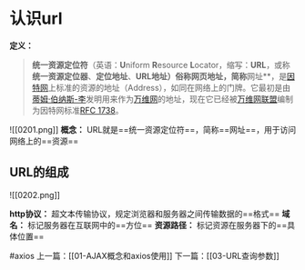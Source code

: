 # 认识url
**定义：** 
>**统一资源定位符**（英语：**U**niform **R**esource **L**ocator，缩写：**URL**，或称**统一资源定位器**、**定位地址**、**URL地址）俗称网页地址，简称**网址**，是[因特网](https://zh.wikipedia.org/wiki/%E5%9B%A0%E7%89%B9%E7%BD%91 "因特网")上标准的资源的地址（Address），如同在网络上的门牌。它最初是由[蒂姆·伯纳斯-李](https://zh.wikipedia.org/wiki/%E8%92%82%E5%A7%86%C2%B7%E4%BC%AF%E7%BA%B3%E6%96%AF-%E6%9D%8E "蒂姆·伯纳斯-李")发明用来作为[万维网](https://zh.wikipedia.org/wiki/%E4%B8%87%E7%BB%B4%E7%BD%91 "万维网")的地址，现在它已经被[万维网联盟](https://zh.wikipedia.org/wiki/%E4%B8%87%E7%BB%B4%E7%BD%91%E8%81%94%E7%9B%9F "万维网联盟")编制为因特网标准[RFC 1738](https://tools.ietf.org/html/rfc1738)。

![[0201.png]]
**概念：** URL就是==统一资源定位符==，简称==网址==，用于访问网络上的==资源==
## URL的组成
![[0202.png]]

**http协议：** 超文本传输协议，规定浏览器和服务器之间传输数据的==格式==
**域名：** 标记服务器在互联网中的==方位==
**资源路径：** 标记资源在服务器下的==具体位置==


#axios
上一篇：[[01-AJAX概念和axios使用]]
下一篇：[[03-URL查询参数]]